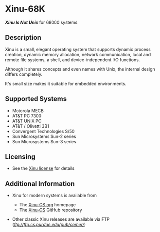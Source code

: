 # Xinu-68K

***Xinu Is Not Unix*** for 68000 systems

## Description

Xinu is a small, elegant operating system that supports dynamic
process creation, dynamic memory allocation, network communication,
local and remote file systems, a shell, and device-independent I/O
functions.

Although it shares concepts and even names with Unix, the internal
design differs completely.

It's small size makes it suitable for embedded environments.

## Supported Systems

 * Motorola MECB
 * AT&T PC 7300
 * AT&T UNIX PC
 * AT&T / Olivetti 3B1
 * Convergent Technologies S/50
 * Sun Microsystems Sun-2 series
 * Sun Microsystems Sun-3 series

## Licensing

* See the [Xinu license](LICENSE.md) for details

## Additional Information

* Xinu for modern systems is available from
  * The [Xinu-OS.org](http://xinu-os.org/) homepage
  * The [Xinu-OS](https://github.com/xinu-os) GitHub repository

* Other classic Xinu releases are available via
  FTP (*ftp://ftp.cs.purdue.edu/pub/comer/*)
